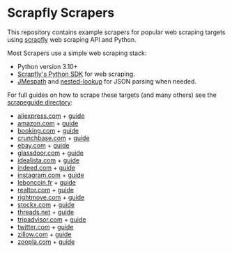 # Scrapfly Scrapers

This repository contains example scrapers for popular web scraping targets using [scrapfly](https://scrapfly.io) web scraping API and Python.

Most Scrapers use a simple web scraping stack:

- Python version 3.10+
- [Scrapfly's Python SDK](https://github.com/scrapfly/python-scrapfly) for web scraping.
- [JMespath]() and [nested-lookup]() for JSON parsing when needed.

For full guides on how to scrape these targets (and many others) see the [scrapeguide directory](https://scrapfly.io/blog/tag/scrapeguide/):

- [aliexpress.com](./aliexpress-scraper/) + [guide](https://scrapfly.io/blog/how-to-scrape-aliexpress/)
- [amazon.com](./amazon-scraper/) + [guide](https://scrapfly.io/blog/how-to-scrape-amazon/)
- [booking.com](./bookingcom-scraper/) + [guide](https://scrapfly.io/blog/how-to-scrape-bookingcom/)
- [crunchbase.com](./crunchbase-scraper/) + [guide](https://scrapfly.io/blog/how-to-scrape-crunchbase/)
- [ebay.com](./ebay-scraper/) + [guide](https://scrapfly.io/blog/how-to-scrape-ebay/)
- [glassdoor.com](./glassdoor-scraper/) + [guide](https://scrapfly.io/blog/how-to-scrape-glassdoor/)
- [idealista.com](./idealista-scraper/) + [guide](https://scrapfly.io/blog/how-to-scrape-idealista/)
- [indeed.com](./indeed-scraper/) + [guide](https://scrapfly.io/blog/how-to-scrape-indeedcom/)
- [instagram.com](./instagram-scraper/) + [guide](https://scrapfly.io/blog/how-to-scrape-instagram/)
- [leboncoin.fr](./leboncoin-scraper/) + [guide](https://scrapfly.io/blog/how-to-scrape-leboncoin-marketplace-real-estate/)
- [realtor.com](./realtorcom-scraper/) + [guide](https://scrapfly.io/blog/how-to-scrape-realtorcom/)
- [rightmove.com](./rightmove-scraper/) + [guide](https://scrapfly.io/blog/how-to-scrape-rightmove/)
- [stockx.com](./stockx-scraper/) + [guide](https://scrapfly.io/blog/how-to-scrape-stockx/)
- [threads.net](./threads-scraper/) + [guide](https://scrapfly.io/blog/how-to-scrape-threads/)
- [tripadvisor.com](./tripadvisor-scraper/) + [guide](https://scrapfly.io/blog/how-to-scrape-tripadvisor/)
- [twitter.com](./twitter-scraper/) + [guide](https://scrapfly.io/blog/how-to-scrape-twitter/)
- [zillow.com](./zillow-scraper/) + [guide](https://scrapfly.io/blog/how-to-scrape-zillow/)
- [zoopla.com](./zoopla-scraper/) + [guide](https://scrapfly.io/blog/how-to-scrape-zoopla/)

